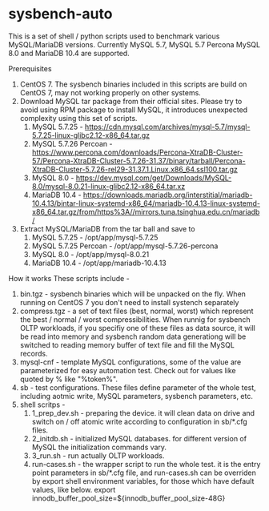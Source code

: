 # sysbench-auto

This is a set of shell / python scripts used to benchmark various 
MySQL/MariaDB versions. Currently MySQL 5.7, MySQL 5.7 Percona
MySQL 8.0 and MariaDB 10.4 are supported.

Prerequisites 
1. CentOS 7. The sysbench binaries included in this scripts
   are build on CentOS 7, may not working properly on other
   systems.
2. Download MySQL tar package from their official sites. Please
   try to avoid using RPM package to install MySQL, it introduces
   unexpected complexity using this set of scripts.
    1) MySQL 5.7.25         - https://cdn.mysql.com/archives/mysql-5.7/mysql-5.7.25-linux-glibc2.12-x86_64.tar.gz
    2) MySQL 5.7.26 Percoan - https://www.percona.com/downloads/Percona-XtraDB-Cluster-57/Percona-XtraDB-Cluster-5.7.26-31.37/binary/tarball/Percona-XtraDB-Cluster-5.7.26-rel29-31.37.1.Linux.x86_64.ssl100.tar.gz
    3) MySQL 8.0            - https://dev.mysql.com/get/Downloads/MySQL-8.0/mysql-8.0.21-linux-glibc2.12-x86_64.tar.xz
    4) MariaDB 10.4         - https://downloads.mariadb.org/interstitial/mariadb-10.4.13/bintar-linux-systemd-x86_64/mariadb-10.4.13-linux-systemd-x86_64.tar.gz/from/https%3A//mirrors.tuna.tsinghua.edu.cn/mariadb/
3. Extract MySQL/MariaDB from the tar ball and save to
    1) MySQL 5.7.25         - /opt/app/mysql-5.7.25
    2) MySQL 5.7.25 Percoan - /opt/app/mysql-5.7.26-percona
    3) MySQL 8.0            - /opt/app/mysql-8.0.21
    4) MariaDB 10.4         - /opt/app/mariadb-10.4.13

How it works
These scripts include -
1. bin.tgz - sysbench binaries which will be unpacked on the fly. When running
   on CentOS 7 you don't need to install systench separately
2. compress.tgz - a set of text files (best, normal, worst) which represent
   the best / normal / worst compressibilities. When runnig for sysbench OLTP
   workloads, if you specifiy one of these files as data source, it will be
   read into memory and sysbench random data generationg will be switched to
   reading memory buffer of text file and fill the MySQL records.
3. mysql-cnf - template MySQL configurations, some of the value are parameterized
   for easy automation test. Check out for values like quoted by % like "%token%".
4. sb - test configurations. These files define parameter of the whole test,
   including aotmic write, MySQL parameters, sysbench parameters, etc.
5. shell scritps -
   1) 1_prep_dev.sh - preparing the device. it will clean data on drive and switch
      on / off atomic write according to configuration in sb/*.cfg files.
   2) 2_initdb.sh - initialized MySQL databases. for different version of MySQL the
      initialization commands vary.
   3) 3_run.sh - run actually OLTP workloads. 
   4) run-cases.sh - the wrapper script to run the whole test. it is the entry point
   parameters in sb/*.cfg file, and run-cases.sh can be overriden by export shell
   environment variables, for those which have default values, like below.
      export innodb_buffer_pool_size=${innodb_buffer_pool_size-48G}
 
